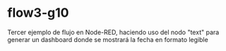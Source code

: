 # flow3-g10
Tercer ejemplo de flujo en Node-RED, haciendo uso del nodo "text" para generar un dashboard donde se mostrará la fecha en formato legible
